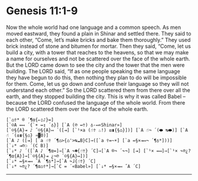 # Genesis 11:1-9

Now the whole world had one language and a common speech. As men moved eastward, they found a plain in Shinar and settled there. They said to each other, “Come, let’s make bricks and bake them thoroughly.” They used brick instead of stone and bitumen for mortar. Then they said, “Come, let us build a city, with a tower that reaches to the heavens, so that we may make a name for ourselves and not be scattered over the face of the whole earth. But the LORD came down to see the city and the tower that the men were building. The LORD said, “If as one people speaking the same language they have begun to do this, then nothing they plan to do will be impossible for them. Come, let us go down and confuse their language so they will not understand each other.” So the LORD scattered them from there over all the earth, and they stopped building the city. This is why it was called Babel – because the LORD confused the language of the whole world. From there the LORD scattered them over the face of the whole earth.

```
[`⌂☥* ® ´¶α{✏▯♪}=]
[`☺A ↭↤ ´{`☀ ↭↥ ´♁}] [`A (℗ ↭☥) ♁-↤«Shinar»]
[`☺§{A}⇥ ♪ ˝☺§{A}↤ ´([⇥] [`¹×a (☝☥ ♨!) ⧈▮{§⌂}])] [`A ☝¬ ´(⬬ ↹⬬)] [`A ☝ ´(⧈▮{§⌂} ♒▓0)]
[`A ♪ ([⇥] [`a ☝☥ ´¶⌂>{⌂'>↹☁B}C]→([`a ☥=~☀] [`a ↭§×⇥↤¬ ´¶♁*]))]
[`⇓* ⇥℗⚆ ´(C B)]
[`⇓* ♪ ´([`A ♪ ´¶α=]→[`A ↷☻{☝☥} ´C]→[`A ®¬ ´↷¬] [⇥] [`¹× ↭↤]→[`¹× ↷℗¿? ´¶α{A}]→[`☺§{A}⇥ ¿¬℗ ´☺§{A}↤])]
[`⇓* ↭§×⇥↤ ˝A ´¶♁*]→[`A ↷ɺ{☝☥} ´C]
[`⇓* ↷℗¿? ´¶α⌂☥*]→[`C = ´«Babel»] [`⇓* ↭§×⇥↤ ˝A ´C]
```
---
